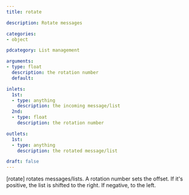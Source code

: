 ```yaml
---
title: rotate

description: Rotate messages

categories:
- object

pdcategory: List management

arguments:
- type: float
  description: the rotation number
  default:

inlets:
  1st:
  - type: anything
    description: the incoming message/list
  2nd:
  - type: float
    description: the rotation number

outlets:
  1st:
  - type: anything
    description: the rotated message/list

draft: false
---
```


[rotate] rotates messages/lists. A rotation number sets the offset. If it's positive, the list is shifted to the right. If negative, to the left.
